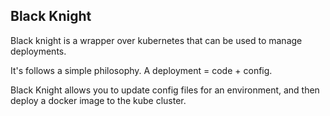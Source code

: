 ## Black Knight

Black knight is a wrapper over kubernetes that can be used to manage deployments.

It's follows a simple philosophy. A deployment = code + config.

Black Knight allows you to update config files for an environment, and then deploy a docker image to the kube cluster.
